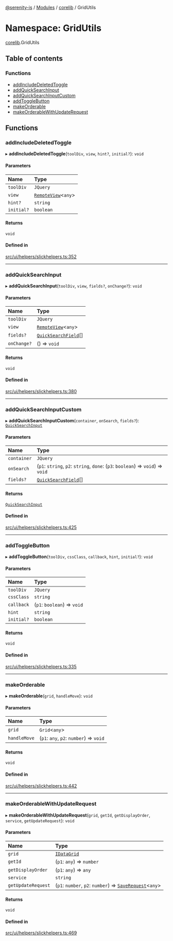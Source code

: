 [@serenity-is](../README.md) / [Modules](../modules.md) / [corelib](corelib.md) / GridUtils

# Namespace: GridUtils

[corelib](corelib.md).GridUtils

## Table of contents

### Functions

- [addIncludeDeletedToggle](corelib.GridUtils.md#addincludedeletedtoggle)
- [addQuickSearchInput](corelib.GridUtils.md#addquicksearchinput)
- [addQuickSearchInputCustom](corelib.GridUtils.md#addquicksearchinputcustom)
- [addToggleButton](corelib.GridUtils.md#addtogglebutton)
- [makeOrderable](corelib.GridUtils.md#makeorderable)
- [makeOrderableWithUpdateRequest](corelib.GridUtils.md#makeorderablewithupdaterequest)

## Functions

### addIncludeDeletedToggle

▸ **addIncludeDeletedToggle**(`toolDiv`, `view`, `hint?`, `initial?`): `void`

#### Parameters

| Name | Type |
| :------ | :------ |
| `toolDiv` | `JQuery` |
| `view` | [`RemoteView`](../classes/corelib_slick.RemoteView.md)<`any`\> |
| `hint?` | `string` |
| `initial?` | `boolean` |

#### Returns

`void`

#### Defined in

[src/ui/helpers/slickhelpers.ts:352](https://github.com/serenity-is/serenity/blob/master/packages/corelib/src/ui/helpers/slickhelpers.ts#L352)

___

### addQuickSearchInput

▸ **addQuickSearchInput**(`toolDiv`, `view`, `fields?`, `onChange?`): `void`

#### Parameters

| Name | Type |
| :------ | :------ |
| `toolDiv` | `JQuery` |
| `view` | [`RemoteView`](../classes/corelib_slick.RemoteView.md)<`any`\> |
| `fields?` | [`QuickSearchField`](../interfaces/corelib.QuickSearchField.md)[] |
| `onChange?` | () => `void` |

#### Returns

`void`

#### Defined in

[src/ui/helpers/slickhelpers.ts:380](https://github.com/serenity-is/serenity/blob/master/packages/corelib/src/ui/helpers/slickhelpers.ts#L380)

___

### addQuickSearchInputCustom

▸ **addQuickSearchInputCustom**(`container`, `onSearch`, `fields?`): [`QuickSearchInput`](../classes/corelib.QuickSearchInput.md)

#### Parameters

| Name | Type |
| :------ | :------ |
| `container` | `JQuery` |
| `onSearch` | (`p1`: `string`, `p2`: `string`, `done`: (`p3`: `boolean`) => `void`) => `void` |
| `fields?` | [`QuickSearchField`](../interfaces/corelib.QuickSearchField.md)[] |

#### Returns

[`QuickSearchInput`](../classes/corelib.QuickSearchInput.md)

#### Defined in

[src/ui/helpers/slickhelpers.ts:425](https://github.com/serenity-is/serenity/blob/master/packages/corelib/src/ui/helpers/slickhelpers.ts#L425)

___

### addToggleButton

▸ **addToggleButton**(`toolDiv`, `cssClass`, `callback`, `hint`, `initial?`): `void`

#### Parameters

| Name | Type |
| :------ | :------ |
| `toolDiv` | `JQuery` |
| `cssClass` | `string` |
| `callback` | (`p1`: `boolean`) => `void` |
| `hint` | `string` |
| `initial?` | `boolean` |

#### Returns

`void`

#### Defined in

[src/ui/helpers/slickhelpers.ts:335](https://github.com/serenity-is/serenity/blob/master/packages/corelib/src/ui/helpers/slickhelpers.ts#L335)

___

### makeOrderable

▸ **makeOrderable**(`grid`, `handleMove`): `void`

#### Parameters

| Name | Type |
| :------ | :------ |
| `grid` | `Grid`<`any`\> |
| `handleMove` | (`p1`: `any`, `p2`: `number`) => `void` |

#### Returns

`void`

#### Defined in

[src/ui/helpers/slickhelpers.ts:442](https://github.com/serenity-is/serenity/blob/master/packages/corelib/src/ui/helpers/slickhelpers.ts#L442)

___

### makeOrderableWithUpdateRequest

▸ **makeOrderableWithUpdateRequest**(`grid`, `getId`, `getDisplayOrder`, `service`, `getUpdateRequest`): `void`

#### Parameters

| Name | Type |
| :------ | :------ |
| `grid` | [`IDataGrid`](../interfaces/corelib.IDataGrid.md) |
| `getId` | (`p1`: `any`) => `number` |
| `getDisplayOrder` | (`p1`: `any`) => `any` |
| `service` | `string` |
| `getUpdateRequest` | (`p1`: `number`, `p2`: `number`) => [`SaveRequest`](../interfaces/corelib_q.SaveRequest.md)<`any`\> |

#### Returns

`void`

#### Defined in

[src/ui/helpers/slickhelpers.ts:469](https://github.com/serenity-is/serenity/blob/master/packages/corelib/src/ui/helpers/slickhelpers.ts#L469)
